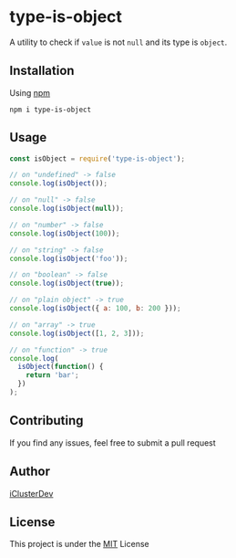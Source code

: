 # type-is-object

A utility to check if `value` is not `null` and its type is `object`.

## Installation

Using [npm](https://www.npmjs.com/package/type-is-object)

```console
npm i type-is-object
```

## Usage

```js
const isObject = require('type-is-object');

// on "undefined" -> false
console.log(isObject());

// on "null" -> false
console.log(isObject(null));

// on "number" -> false
console.log(isObject(100));

// on "string" -> false
console.log(isObject('foo'));

// on "boolean" -> false
console.log(isObject(true));

// on "plain object" -> true
console.log(isObject({ a: 100, b: 200 }));

// on "array" -> true
console.log(isObject([1, 2, 3]));

// on "function" -> true
console.log(
  isObject(function() {
    return 'bar';
  })
);
```

## Contributing

If you find any issues, feel free to submit a pull request

## Author

[iClusterDev](https://github.com/iClusterDev)

## License

This project is under the [MIT](LICENSE) License
